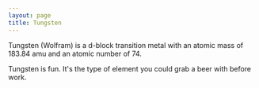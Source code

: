```yaml
---
layout: page
title: Tungsten
---
```


Tungsten (Wolfram) is a d-block transition metal with an atomic mass of 183.84 amu and an atomic number of 74.

Tungsten is fun. It's the type of element you could grab a beer with before work.
